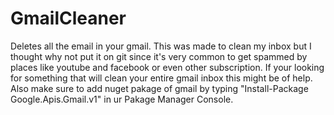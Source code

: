 # GmailCleaner
Deletes all the email in your gmail. This was made to clean my inbox but I thought why not put it on git since it's very common to get spammed by places like youtube and facebook or even other subscription. If your looking for something that will clean your entire gmail inbox this might be of help.
Also make sure to add nuget pakage of gmail by typing "Install-Package Google.Apis.Gmail.v1" in ur Pakage Manager Console.
